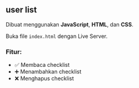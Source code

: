 ## user list

Dibuat menggunakan **JavaScript**, **HTML**, dan **CSS**.

Buka file `index.html` dengan Live Server.

### Fitur:

- ✅ Membaca checklist
- ➕ Menambahkan checklist
- ❌ Menghapus checklist
